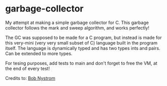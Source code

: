 # garbage-collector
My attempt at making a simple garbage collector for C. This garbage collector follows the mark and sweep algorithm, and works perfectly! 

The GC was supposed to be made for a C program, but instead is made for this very-mini (very very small subset of C) language built in the program itself. The language is dynamically typed and has two types ints and pairs. Can be extended to more types.

For tesing purposes, add tests to main and don't forget to free the VM, at the end of every test!

Credits to: [Bob Nystrom](http://journal.stuffwithstuff.com/2013/12/08/babys-first-garbage-collector/)
